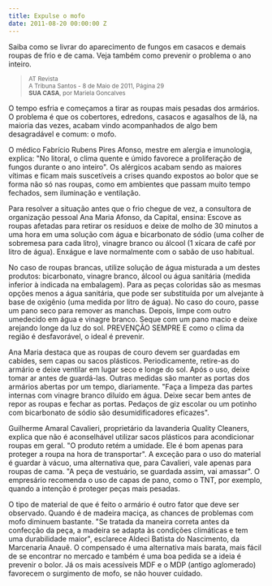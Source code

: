 ```yaml
---
title: Expulse o mofo
date: 2011-08-20 00:00:00 Z
---
```


<div class="page-content">
    <aside class="wrapper" data-grid="center spacing">
        <div data-cell="2of3">
            <p>Saiba como se livrar do aparecimento de fungos em casacos e demais roupas de frio e de cama. Veja também como prevenir o problema o ano inteiro.</p>
        </div>
        <blockquote data-cell="1of2">
            <p><small>AT Revista <br>A Tribuna Santos - 8 de Maio de 2011, Página 29 <br><strong>SUA CASA</strong>, por Mariela Goncalves</small></p>
        </blockquote>
    </aside>
</div>

O tempo esfria e começamos a tirar as roupas mais pesadas dos armários. O problema é que os cobertores, edredons, casacos e agasalhos de lã, na maioria das vezes, acabam vindo acompanhados de algo bem desagradável e comum: o mofo.

O médico Fabrício Rubens Pires Afonso, mestre em alergia e imunologia, explica: "No litoral, o clima quente e úmido favorece a proliferação de fungos durante o ano inteiro". Os alérgicos acabam sendo as maiores vítimas e ficam mais suscetíveis a crises quando expostos ao bolor que se forma não só nas roupas, como em ambientes que passam muito tempo fechados, sem iluminação e ventilação.

Para resolver a situação antes que o frio chegue de vez, a consultora de organização pessoal Ana Maria Afonso, da Capital, ensina: Escove as roupas afetadas para retirar os resíduos e deixe de molho de 30 minutos a uma hora em uma solução com água e bicarbonato de sódio (uma colher de sobremesa para cada litro), vinagre branco ou álcool (1 xícara de café por litro de água). Enxágue e lave normalmente com o sabão de uso habitual.

No caso de roupas brancas, utilize solução de água misturada a um destes produtos: bicarbonato, vinagre branco, álcool ou água sanitária (medida inferior à indicada na embalagem). Para as peças coloridas são as mesmas opções  menos a água sanitária, que pode ser substituída por um alvejante à base de oxigênio (uma medida por litro de água). No caso do couro, passe um pano seco para remover as manchas. Depois, limpe com outro umedecido em água e vinagre branco. Seque com um pano macio e deixe arejando longe da luz do sol. PREVENÇÃO SEMPRE E como o clima da região é desfavorável, o ideal é prevenir.

Ana Maria destaca que as roupas de couro devem ser guardadas em cabides, sem capas ou sacos plásticos. Periodicamente, retire-as do armário e deixe ventilar em lugar seco e longe do sol. Após o uso, deixe tomar ar antes de guardá-las. Outras medidas são manter as portas dos armários abertas por um tempo, diariamente. "Faça a limpeza das partes internas com vinagre branco diluído em água. Deixe secar bem antes de repor as roupas e fechar as portas. Pedaços de giz escolar ou um potinho com bicarbonato de sódio são desumidificadores eficazes".

Guilherme Amaral Cavalieri, proprietário da lavanderia Quality Cleaners, explica que não é aconselhável utilizar sacos plásticos para acondicionar roupas em geral. "O produto retém a umidade. Ele é bom apenas para proteger a roupa na hora de transportar". A exceção para o uso do material é guardar à vácuo, uma alternativa que, para Cavalieri, vale apenas para roupas de cama. "A peça de vestuário, se guardada assim, vai amassar". O empresário recomenda o uso de capas de pano, como o TNT, por exemplo, quando a intenção é proteger peças mais pesadas.

O tipo de material de que é feito o armário é outro fator que deve ser observado. Quando é de madeira maciça, as chances de problemas com mofo diminuem bastante. "Se tratada da maneira correta antes da confecção da peça, a madeira se adapta às condições climáticas e tem uma durabilidade maior", esclarece Aldeci Batista do Nascimento, da Marcenaria Anauê. O compensado é uma alternativa mais barata, mais fácil de se encontrar no mercado e também é uma boa pedida se a ideia é prevenir o bolor. Já os mais acessíveis MDF e o MDP (antigo aglomerado) favorecem o surgimento de mofo, se não houver cuidado.
